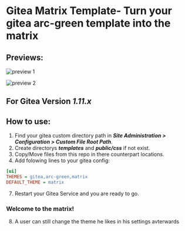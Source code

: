 # Gitea Matrix Template- Turn your gitea arc-green template into the matrix
## Previews:

![preview 1](matrix-preview.png "Preview")

![preview 2](matrix-preview-2.png "Preview")

## For Gitea Version ***1.11.x***

## How to use:
1. Find your gitea custom directory path in ***Site Administration > Configuration > Custom File Root Path***.
2. Create directorys ***templates*** and ***public/css*** if not exist.
3. Copy/Move files from this repo in there counterpart locations.
4. Add folowing lines to your gitea config:
```ini
[ui]
THEMES = gitea,arc-green,matrix
DEFAULT_THEME = matrix
```
7. Restart your Gitea Service and you are ready to go.
### Welcome to the matrix!

8. A user can still change the theme he likes in his settings avterwards
